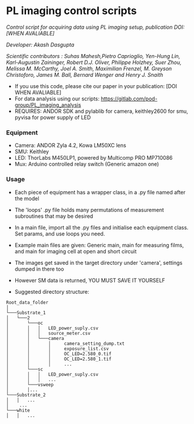 # PL imaging control scripts
*Control script for acquiring data using PL imaging setup, publication DOI: [WHEN AVALIABLE]*

*Developer: Akash Dasgupta*

*Scientific contributors : Suhas Mahesh,Pietro Caprioglio, Yen-Hung Lin, Karl-Augustin Zaininger, Robert D.J. Oliver, Philippe Holzhey, Suer Zhou, Melissa M. McCarthy, Joel A. Smith, Maximilian Frenzel, M. Greyson Christoforo, James M. Ball, Bernard Wenger and Henry J. Snaith*

* If you use this code, please cite our paper in your publication: [DOI WHEN AVALIABLE]
* For data analysis using our scripts: https://gitlab.com/pod-group/PL_imaging_analysis
* REQUIRES: ANDOR SDK and pylablib for camera, keithley2600 for smu, pyvisa for power supply of LED

### Equipment

* Camera: ANDOR Zyla 4.2, Kowa LM50XC lens
* SMU: Keithley 
* LED: ThorLabs M450LP1,  powered by Multicomp PRO MP710086
* Mux: Arduino controlled relay switch (Generic amazon one) 

### Usage

* Each piece of equipment has a wrapper class, in a .py file named after the model
* The 'loops' .py file holds many permutations of measurement subroutines that  may be desired

* In a main file, import all the .py files and initialise each equipment class. Set params, and use loops you need.
* Example main files are given: Generic main, main for measuring films, and main for imaging cell at open and short circuit
* The images get saved in the target directory under 'camera', settings dumped in there too
* However SM data is returned, YOU MUST SAVE IT YOURSELF
* Suggested directory structure:
 ```
Root_data_folder    
│
└───Substrate_1
│   └───2  
│       └───oc
│       │   │   LED_power_suply.csv
│       │   │   source_meter.csv
│       │   └───camera
│       │       │     camera_setting_dump.txt
│       │       │     exposure_list.csv
│       │       │     OC_LED=2.580_0.tif
│       │       │     OC_LED=2.580_1.tif
│       │       │     ...
│       └───sc
│       │   │   LED_power_suply.csv
│       │   │   ...
│       └───vsweep   
│       │...
└───Substrate_2
│   │   ...
│    ...
└───white
│   │   ...
```